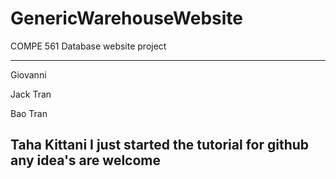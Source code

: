 # GenericWarehouseWebsite
COMPE 561 Database website project

---

Giovanni

Jack Tran

Bao Tran

Taha Kittani
I just started the tutorial for github any idea's are welcome
---
